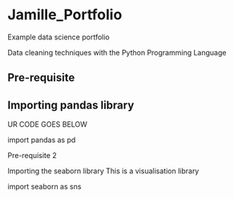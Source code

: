 # Jamille_Portfolio
Example data science portfolio

Data cleaning techniques with the Python Programming Language

Pre-requisite
---
Importing pandas library
---
UR CODE GOES BELOW

import pandas as pd

Pre-requisite 2

Importing the seaborn library
This is a visualisation library

import seaborn as sns
